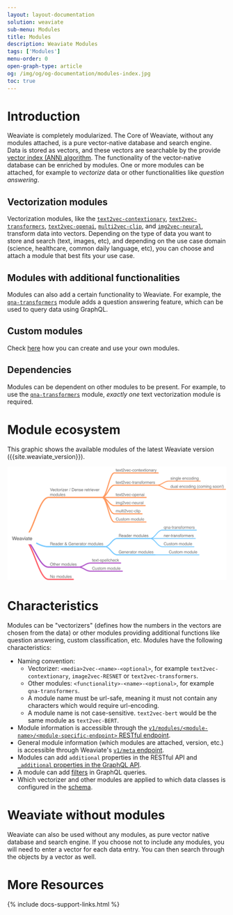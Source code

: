 ```yaml
---
layout: layout-documentation
solution: weaviate
sub-menu: Modules
title: Modules
description: Weaviate Modules
tags: ['Modules']
menu-order: 0
open-graph-type: article
og: /img/og/og-documentation/modules-index.jpg
toc: true
---
```


# Introduction

Weaviate is completely modularized. The Core of Weaviate, without any modules attached, is a pure vector-native database and search engine. Data is stored as vectors, and these vectors are searchable by the provide [vector index (ANN) algorithm](../vector-index-plugins/index.html). The functionality of the vector-native database can be enriched by modules. One or more modules can be attached, for example to *vectorize* data or other functionalities like *question answering*. 

## Vectorization modules

Vectorization modules, like the [`text2vec-contextionary`](./text2vec-contextionary.html), [`text2vec-transformers`](./text2vec-transformers.html), [`text2vec-openai`](./text2vec-openai.html), [`multi2vec-clip`](./multi2vec-clip.html), and [`img2vec-neural`](./img2vec-neural.html), transform data into vectors. Depending on the type of data you want to store and search (text, images, etc), and depending on the use case domain (science, healthcare, common daily language, etc), you can choose and attach a module that best fits your use case.

## Modules with additional functionalities

Modules can also add a certain functionality to Weaviate. For example, the [`qna-transformers`](./qna-transformers.html) module adds a question answering feature, which can be used to query data using GraphQL.

## Custom modules

Check [here](./custom-modules.html) how you can create and use your own modules.

## Dependencies

Modules can be dependent on other modules to be present. For example, to use the [`qna-transformers`](./qna-transformers.html) module, *exactly one* text vectorization module is required.

# Module ecosystem

This graphic shows the available modules of the latest Weaviate version ({{site.weaviate_version}}).

![Weaviate module ecosystem](/img/weaviate-modules.png "Weaviate module ecosystem")

# Characteristics

Modules can be "vectorizers" (defines how the numbers in the vectors are chosen from the data) or other modules providing additional functions like question answering, custom classification, etc. Modules have the following characteristics:
- Naming convention: 
  - Vectorizer: `<media>2vec-<name>-<optional>`, for example `text2vec-contextionary`, `image2vec-RESNET` or `text2vec-transformers`.
  - Other modules: `<functionality>-<name>-<optional>`, for example `qna-transformers`. 
  - A module name must be url-safe, meaning it must not contain any characters which would require url-encoding.
  - A module name is not case-sensitive. `text2vec-bert` would be the same module as `text2vec-BERT`.
- Module information is accessible through the [`v1/modules/<module-name>/<module-specific-endpoint>` RESTful endpoint](../restful-api-references/modules.html).
- General module information (which modules are attached, version, etc.) is accessible through Weaviate's [`v1/meta` endpoint](../restful-api-references/meta.html).
- Modules can add `additional` properties in the RESTful API and [`_additional` properties in the GraphQL API](../graphql-references/additional-properties.html).
- A module can add [filters](../graphql-references/filters.html) in GraphQL queries.
- Which vectorizer and other modules are applied to which data classes is configured in the [schema](../data-schema/schema-configuration.html#vectorizer).

# Weaviate without modules

Weaviate can also be used without any modules, as pure vector native database and search engine. If you choose not to include any modules, you will need to enter a vector for each data entry. You can then search through the objects by a vector as well. 


# More Resources

{% include docs-support-links.html %}